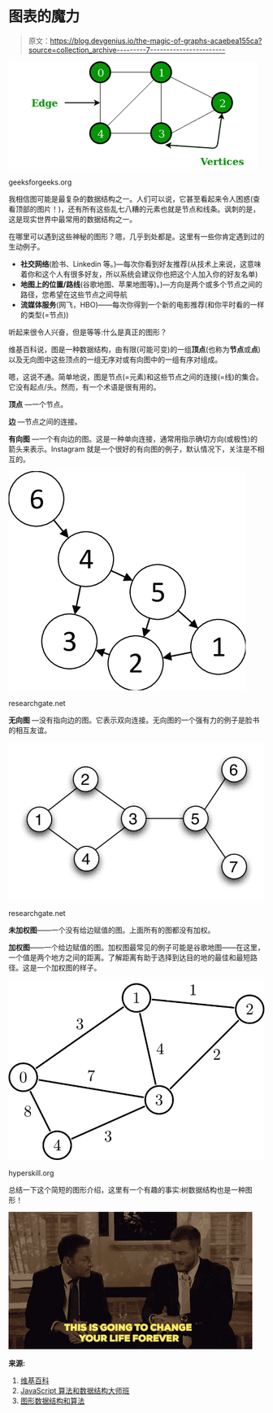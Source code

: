 # 图表的魔力

> 原文：<https://blog.devgenius.io/the-magic-of-graphs-acaebea155ca?source=collection_archive---------7----------------------->

![](img/865eaadc58ea97cd7513da33d999a14f.png)

geeksforgeeks.org

我相信图可能是最复杂的数据结构之一。人们可以说，它甚至看起来令人困惑(查看顶部的图片！)，还有所有这些乱七八糟的元素也就是节点和线条。讽刺的是，这是现实世界中最常用的数据结构之一。

在哪里可以遇到这些神秘的图形？嗯，几乎到处都是。这里有一些你肯定遇到过的生动例子。

*   **社交网络**(脸书、Linkedin 等。)—每次你看到好友推荐(从技术上来说，这意味着你和这个人有很多好友，所以系统会建议你也把这个人加入你的好友名单)
*   **地图上的位置/路线**(谷歌地图、苹果地图等)。)—方向是两个或多个节点之间的路径，您希望在这些节点之间导航
*   **流媒体服务**(网飞，HBO)——每次你得到一个新的电影推荐(和你平时看的一样的类型(=节点))

听起来很令人兴奋，但是等等:什么是真正的图形？

维基百科说，图是一种数据结构，由有限(可能可变)的一组**顶点**(也称为**节点**或**点**)以及无向图中这些顶点的一组无序对或有向图中的一组有序对组成。

嗯，这说不通。简单地说，图是节点(=元素)和这些节点之间的连接(=线)的集合。它没有起点/头。然而，有一个术语是很有用的。

**顶点** —一个节点。

**边** —节点之间的连接。

**有向图** —一个有向边的图。这是一种单向连接，通常用指示确切方向(或极性)的箭头来表示。Instagram 就是一个很好的有向图的例子，默认情况下，关注是不相互的。

![](img/a279e5329d4da100c73903c0bb57aaca.png)

researchgate.net

**无向图** —没有指向边的图。它表示双向连接。无向图的一个强有力的例子是脸书的相互友谊。

![](img/87956f93eff892b7198957246f723a59.png)

researchgate.net

**未加权图**——一个没有给边赋值的图。上面所有的图都没有加权。

**加权图**——一个给边赋值的图。加权图最常见的例子可能是谷歌地图——在这里，一个值是两个地方之间的距离。了解距离有助于选择到达目的地的最佳和最短路径。这是一个加权图的样子。

![](img/99a8826656f1781124868a0f16cd249d.png)

hyperskill.org

总结一下这个简短的图形介绍，这里有一个有趣的事实:树数据结构也是一种图形！

![](img/4d05dc0010b81e5ce2436b88a700150e.png)

**来源:**

1.  [维基百科](https://en.wikipedia.org/wiki/Graph_(abstract_data_type))
2.  [JavaScript 算法和数据结构大师班](https://www.udemy.com/course/js-algorithms-and-data-structures-masterclass)
3.  [图形数据结构和算法](https://www.geeksforgeeks.org/graph-data-structure-and-algorithms/)